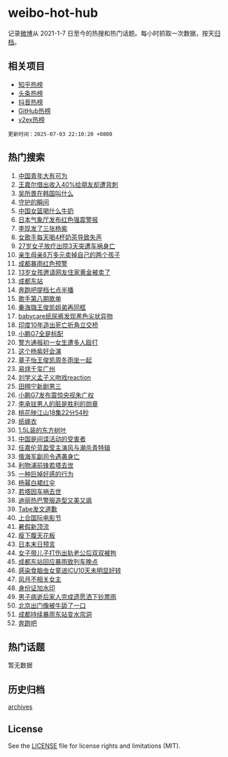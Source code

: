 # weibo-hot-hub

记录[微博](https://www.weibo.com)从 2021-1-7 日至今的热搜和热门话题。每小时抓取一次数据，按天[归档](archives)。

## 相关项目

- [知乎热榜](https://github.com/lonnyzhang423/zhihu-hot-hub)
- [头条热榜](https://github.com/lonnyzhang423/toutiao-hot-hub)
- [抖音热榜](https://github.com/lonnyzhang423/douyin-hot-hub)
- [GitHub热榜](https://github.com/lonnyzhang423/github-hot-hub)
- [v2ex热榜](https://github.com/lonnyzhang423/v2ex-hot-hub)


`更新时间：2025-07-03 22:10:20 +0800`

## 热门搜索

1. [中国青年大有可为](https://m.weibo.cn/search?containerid=100103type%3D1%26t%3D10%26q%3D%23%E4%B8%AD%E5%9B%BD%E9%9D%92%E5%B9%B4%E5%A4%A7%E6%9C%89%E5%8F%AF%E4%B8%BA%23&stream_entry_id=51&isnewpage=1&extparam=seat%3D1%26q%3D%2523%25E4%25B8%25AD%25E5%259B%25BD%25E9%259D%2592%25E5%25B9%25B4%25E5%25A4%25A7%25E6%259C%2589%25E5%258F%25AF%25E4%25B8%25BA%2523%26filter_type%3Drealtimehot%26stream_entry_id%3D51%26c_type%3D51%26cate%3D10103%26dgr%3D0%26pos%3D0%26display_time%3D1751551819%26pre_seqid%3D17515518193390186983051)
1. [王嘉尔借出收入40%给朋友却遭背刺](https://m.weibo.cn/search?containerid=100103type%3D1%26t%3D10%26q%3D%23%E7%8E%8B%E5%98%89%E5%B0%94%E5%80%9F%E5%87%BA%E6%94%B6%E5%85%A540%25%E7%BB%99%E6%9C%8B%E5%8F%8B%E5%8D%B4%E9%81%AD%E8%83%8C%E5%88%BA%23&stream_entry_id=31&isnewpage=1&extparam=seat%3D1%26stream_entry_id%3D31%26band_rank%3D1%26cate%3D5001%26flag%3D2%26q%3D%2523%25E7%258E%258B%25E5%2598%2589%25E5%25B0%2594%25E5%2580%259F%25E5%2587%25BA%25E6%2594%25B6%25E5%2585%25A540%2525%25E7%25BB%2599%25E6%259C%258B%25E5%258F%258B%25E5%258D%25B4%25E9%2581%25AD%25E8%2583%258C%25E5%2588%25BA%2523%26dgr%3D0%26realpos%3D1%26c_type%3D31%26lcate%3D5001%26filter_type%3Drealtimehot%26pos%3D0%26display_time%3D1751551819%26pre_seqid%3D17515518193390186983051)
1. [吴所畏在韩国叫什么](https://m.weibo.cn/search?containerid=100103type%3D1%26t%3D10%26q%3D%E5%90%B4%E6%89%80%E7%95%8F%E5%9C%A8%E9%9F%A9%E5%9B%BD%E5%8F%AB%E4%BB%80%E4%B9%88&stream_entry_id=31&isnewpage=1&extparam=seat%3D1%26stream_entry_id%3D31%26band_rank%3D2%26cate%3D5001%26flag%3D1%26q%3D%25E5%2590%25B4%25E6%2589%2580%25E7%2595%258F%25E5%259C%25A8%25E9%259F%25A9%25E5%259B%25BD%25E5%258F%25AB%25E4%25BB%2580%25E4%25B9%2588%26dgr%3D0%26realpos%3D2%26c_type%3D31%26lcate%3D5001%26filter_type%3Drealtimehot%26pos%3D1%26display_time%3D1751551819%26pre_seqid%3D17515518193390186983051)
1. [守护的瞬间](https://m.weibo.cn/search?containerid=100103type%3D1%26t%3D10%26q%3D%23%E5%AE%88%E6%8A%A4%E7%9A%84%E7%9E%AC%E9%97%B4%23&stream_entry_id=31&isnewpage=1&extparam=seat%3D1%26stream_entry_id%3D31%26band_rank%3D3%26cate%3D5001%26flag%3D1%26q%3D%2523%25E5%25AE%2588%25E6%258A%25A4%25E7%259A%2584%25E7%259E%25AC%25E9%2597%25B4%2523%26dgr%3D0%26realpos%3D3%26c_type%3D31%26lcate%3D5001%26filter_type%3Drealtimehot%26pos%3D2%26display_time%3D1751551819%26pre_seqid%3D17515518193390186983051)
1. [中国女篮喝什么牛奶](https://m.weibo.cn/search?containerid=100103type%3D1%26t%3D10%26q%3D%23%E4%B8%AD%E5%9B%BD%E5%A5%B3%E7%AF%AE%E5%96%9D%E4%BB%80%E4%B9%88%E7%89%9B%E5%A5%B6%23&stream_entry_id=31&isnewpage=1&extparam=seat%3D1%26stream_entry_id%3D31%26band_rank%3D4%26topic_ad%3D1%26is_ad_pos%3D1%26pos%3D3%26q%3D%2523%25E4%25B8%25AD%25E5%259B%25BD%25E5%25A5%25B3%25E7%25AF%25AE%25E5%2596%259D%25E4%25BB%2580%25E4%25B9%2588%25E7%2589%259B%25E5%25A5%25B6%2523%26filter_type%3Drealtimehot%26c_type%3D31%26adid%3D292744%26lcate%3D5001%26dgr%3D0%26cate%3D5001%26display_time%3D1751551819%26pre_seqid%3D17515518193390186983051)
1. [日本气象厅发布红色强震警报](https://m.weibo.cn/search?containerid=100103type%3D1%26t%3D10%26q%3D%23%E6%97%A5%E6%9C%AC%E6%B0%94%E8%B1%A1%E5%8E%85%E5%8F%91%E5%B8%83%E7%BA%A2%E8%89%B2%E5%BC%BA%E9%9C%87%E8%AD%A6%E6%8A%A5%23&stream_entry_id=31&isnewpage=1&extparam=seat%3D1%26stream_entry_id%3D31%26band_rank%3D4%26cate%3D5001%26flag%3D0%26q%3D%2523%25E6%2597%25A5%25E6%259C%25AC%25E6%25B0%2594%25E8%25B1%25A1%25E5%258E%2585%25E5%258F%2591%25E5%25B8%2583%25E7%25BA%25A2%25E8%2589%25B2%25E5%25BC%25BA%25E9%259C%2587%25E8%25AD%25A6%25E6%258A%25A5%2523%26dgr%3D0%26realpos%3D4%26c_type%3D31%26lcate%3D5001%26filter_type%3Drealtimehot%26pos%3D4%26display_time%3D1751551819%26pre_seqid%3D17515518193390186983051)
1. [李现发了三张杨紫](https://m.weibo.cn/search?containerid=100103type%3D1%26t%3D10%26q%3D%23%E6%9D%8E%E7%8E%B0%E5%8F%91%E4%BA%86%E4%B8%89%E5%BC%A0%E6%9D%A8%E7%B4%AB%23&stream_entry_id=31&isnewpage=1&extparam=seat%3D1%26stream_entry_id%3D31%26band_rank%3D5%26cate%3D5001%26flag%3D1%26q%3D%2523%25E6%259D%258E%25E7%258E%25B0%25E5%258F%2591%25E4%25BA%2586%25E4%25B8%2589%25E5%25BC%25A0%25E6%259D%25A8%25E7%25B4%25AB%2523%26dgr%3D0%26realpos%3D5%26c_type%3D31%26lcate%3D5001%26filter_type%3Drealtimehot%26pos%3D5%26display_time%3D1751551819%26pre_seqid%3D17515518193390186983051)
1. [女歌手每天喝4杯奶茶导致失声](https://m.weibo.cn/search?containerid=100103type%3D1%26t%3D10%26q%3D%23%E5%A5%B3%E6%AD%8C%E6%89%8B%E6%AF%8F%E5%A4%A9%E5%96%9D4%E6%9D%AF%E5%A5%B6%E8%8C%B6%E5%AF%BC%E8%87%B4%E5%A4%B1%E5%A3%B0%23&stream_entry_id=31&isnewpage=1&extparam=seat%3D1%26stream_entry_id%3D31%26band_rank%3D6%26cate%3D5001%26flag%3D1%26q%3D%2523%25E5%25A5%25B3%25E6%25AD%258C%25E6%2589%258B%25E6%25AF%258F%25E5%25A4%25A9%25E5%2596%259D4%25E6%259D%25AF%25E5%25A5%25B6%25E8%258C%25B6%25E5%25AF%25BC%25E8%2587%25B4%25E5%25A4%25B1%25E5%25A3%25B0%2523%26dgr%3D0%26realpos%3D6%26c_type%3D31%26lcate%3D5001%26filter_type%3Drealtimehot%26pos%3D6%26display_time%3D1751551819%26pre_seqid%3D17515518193390186983051)
1. [27岁女子放疗出院3天突遭车祸身亡](https://m.weibo.cn/search?containerid=100103type%3D1%26t%3D10%26q%3D%2327%E5%B2%81%E5%A5%B3%E5%AD%90%E6%94%BE%E7%96%97%E5%87%BA%E9%99%A23%E5%A4%A9%E7%AA%81%E9%81%AD%E8%BD%A6%E7%A5%B8%E8%BA%AB%E4%BA%A1%23&stream_entry_id=31&isnewpage=1&extparam=seat%3D1%26stream_entry_id%3D31%26band_rank%3D7%26cate%3D5001%26flag%3D0%26q%3D%252327%25E5%25B2%2581%25E5%25A5%25B3%25E5%25AD%2590%25E6%2594%25BE%25E7%2596%2597%25E5%2587%25BA%25E9%2599%25A23%25E5%25A4%25A9%25E7%25AA%2581%25E9%2581%25AD%25E8%25BD%25A6%25E7%25A5%25B8%25E8%25BA%25AB%25E4%25BA%25A1%2523%26dgr%3D0%26realpos%3D7%26c_type%3D31%26lcate%3D5001%26filter_type%3Drealtimehot%26pos%3D7%26display_time%3D1751551819%26pre_seqid%3D17515518193390186983051)
1. [亲生母亲8万多元卖掉自己的两个孩子](https://m.weibo.cn/search?containerid=100103type%3D1%26t%3D10%26q%3D%23%E4%BA%B2%E7%94%9F%E6%AF%8D%E4%BA%B28%E4%B8%87%E5%A4%9A%E5%85%83%E5%8D%96%E6%8E%89%E8%87%AA%E5%B7%B1%E7%9A%84%E4%B8%A4%E4%B8%AA%E5%AD%A9%E5%AD%90%23&stream_entry_id=31&isnewpage=1&extparam=seat%3D1%26stream_entry_id%3D31%26band_rank%3D8%26cate%3D5001%26flag%3D1%26q%3D%2523%25E4%25BA%25B2%25E7%2594%259F%25E6%25AF%258D%25E4%25BA%25B28%25E4%25B8%2587%25E5%25A4%259A%25E5%2585%2583%25E5%258D%2596%25E6%258E%2589%25E8%2587%25AA%25E5%25B7%25B1%25E7%259A%2584%25E4%25B8%25A4%25E4%25B8%25AA%25E5%25AD%25A9%25E5%25AD%2590%2523%26dgr%3D0%26realpos%3D8%26c_type%3D31%26lcate%3D5001%26filter_type%3Drealtimehot%26pos%3D8%26display_time%3D1751551819%26pre_seqid%3D17515518193390186983051)
1. [成都暴雨红色预警](https://m.weibo.cn/search?containerid=100103type%3D1%26t%3D10%26q%3D%23%E6%88%90%E9%83%BD%E6%9A%B4%E9%9B%A8%E7%BA%A2%E8%89%B2%E9%A2%84%E8%AD%A6%23&stream_entry_id=31&isnewpage=1&extparam=seat%3D1%26stream_entry_id%3D31%26band_rank%3D9%26cate%3D5001%26flag%3D1%26q%3D%2523%25E6%2588%2590%25E9%2583%25BD%25E6%259A%25B4%25E9%259B%25A8%25E7%25BA%25A2%25E8%2589%25B2%25E9%25A2%2584%25E8%25AD%25A6%2523%26dgr%3D0%26realpos%3D9%26c_type%3D31%26lcate%3D5001%26filter_type%3Drealtimehot%26pos%3D9%26display_time%3D1751551819%26pre_seqid%3D17515518193390186983051)
1. [13岁女孩邀请网友住家黄金被卖了](https://m.weibo.cn/search?containerid=100103type%3D1%26t%3D10%26q%3D%2313%E5%B2%81%E5%A5%B3%E5%AD%A9%E9%82%80%E8%AF%B7%E7%BD%91%E5%8F%8B%E4%BD%8F%E5%AE%B6%E9%BB%84%E9%87%91%E8%A2%AB%E5%8D%96%E4%BA%86%23&stream_entry_id=31&isnewpage=1&extparam=seat%3D1%26stream_entry_id%3D31%26band_rank%3D10%26cate%3D5001%26flag%3D1%26q%3D%252313%25E5%25B2%2581%25E5%25A5%25B3%25E5%25AD%25A9%25E9%2582%2580%25E8%25AF%25B7%25E7%25BD%2591%25E5%258F%258B%25E4%25BD%258F%25E5%25AE%25B6%25E9%25BB%2584%25E9%2587%2591%25E8%25A2%25AB%25E5%258D%2596%25E4%25BA%2586%2523%26dgr%3D0%26realpos%3D10%26c_type%3D31%26lcate%3D5001%26filter_type%3Drealtimehot%26pos%3D10%26display_time%3D1751551819%26pre_seqid%3D17515518193390186983051)
1. [成都东站](https://m.weibo.cn/search?containerid=100103type%3D1%26t%3D10%26q%3D%E6%88%90%E9%83%BD%E4%B8%9C%E7%AB%99&stream_entry_id=31&isnewpage=1&extparam=seat%3D1%26stream_entry_id%3D31%26band_rank%3D11%26cate%3D5001%26flag%3D0%26q%3D%25E6%2588%2590%25E9%2583%25BD%25E4%25B8%259C%25E7%25AB%2599%26dgr%3D0%26realpos%3D11%26c_type%3D31%26lcate%3D5001%26filter_type%3Drealtimehot%26pos%3D11%26display_time%3D1751551819%26pre_seqid%3D17515518193390186983051)
1. [奔跑吧提档七点半播](https://m.weibo.cn/search?containerid=100103type%3D1%26t%3D10%26q%3D%23%E5%A5%94%E8%B7%91%E5%90%A7%E6%8F%90%E6%A1%A3%E4%B8%83%E7%82%B9%E5%8D%8A%E6%92%AD%23&stream_entry_id=31&isnewpage=1&extparam=seat%3D1%26stream_entry_id%3D31%26band_rank%3D12%26cate%3D5001%26flag%3D1%26q%3D%2523%25E5%25A5%2594%25E8%25B7%2591%25E5%2590%25A7%25E6%258F%2590%25E6%25A1%25A3%25E4%25B8%2583%25E7%2582%25B9%25E5%258D%258A%25E6%2592%25AD%2523%26dgr%3D0%26realpos%3D12%26c_type%3D31%26lcate%3D5001%26filter_type%3Drealtimehot%26pos%3D12%26display_time%3D1751551819%26pre_seqid%3D17515518193390186983051)
1. [歌手第八期歌单](https://m.weibo.cn/search?containerid=100103type%3D1%26t%3D10%26q%3D%23%E6%AD%8C%E6%89%8B%E7%AC%AC%E5%85%AB%E6%9C%9F%E6%AD%8C%E5%8D%95%23&stream_entry_id=31&isnewpage=1&extparam=seat%3D1%26stream_entry_id%3D31%26band_rank%3D13%26cate%3D5001%26flag%3D0%26q%3D%2523%25E6%25AD%258C%25E6%2589%258B%25E7%25AC%25AC%25E5%2585%25AB%25E6%259C%259F%25E6%25AD%258C%25E5%258D%2595%2523%26dgr%3D0%26realpos%3D13%26c_type%3D31%26lcate%3D5001%26filter_type%3Drealtimehot%26pos%3D13%26display_time%3D1751551819%26pre_seqid%3D17515518193390186983051)
1. [秦海璐王俊凯姐弟再同框](https://m.weibo.cn/search?containerid=100103type%3D1%26t%3D10%26q%3D%E7%A7%A6%E6%B5%B7%E7%92%90%E7%8E%8B%E4%BF%8A%E5%87%AF%E5%A7%90%E5%BC%9F%E5%86%8D%E5%90%8C%E6%A1%86&stream_entry_id=31&isnewpage=1&extparam=seat%3D1%26stream_entry_id%3D31%26band_rank%3D14%26cate%3D5001%26flag%3D1%26q%3D%25E7%25A7%25A6%25E6%25B5%25B7%25E7%2592%2590%25E7%258E%258B%25E4%25BF%258A%25E5%2587%25AF%25E5%25A7%2590%25E5%25BC%259F%25E5%2586%258D%25E5%2590%258C%25E6%25A1%2586%26dgr%3D0%26realpos%3D14%26c_type%3D31%26lcate%3D5001%26filter_type%3Drealtimehot%26pos%3D14%26display_time%3D1751551819%26pre_seqid%3D17515518193390186983051)
1. [babycare纸尿裤发现黑色尖状异物](https://m.weibo.cn/search?containerid=100103type%3D1%26t%3D10%26q%3D%23babycare%E7%BA%B8%E5%B0%BF%E8%A3%A4%E5%8F%91%E7%8E%B0%E9%BB%91%E8%89%B2%E5%B0%96%E7%8A%B6%E5%BC%82%E7%89%A9%23&stream_entry_id=31&isnewpage=1&extparam=seat%3D1%26stream_entry_id%3D31%26band_rank%3D15%26cate%3D5001%26flag%3D1%26q%3D%2523babycare%25E7%25BA%25B8%25E5%25B0%25BF%25E8%25A3%25A4%25E5%258F%2591%25E7%258E%25B0%25E9%25BB%2591%25E8%2589%25B2%25E5%25B0%2596%25E7%258A%25B6%25E5%25BC%2582%25E7%2589%25A9%2523%26dgr%3D0%26realpos%3D15%26c_type%3D31%26lcate%3D5001%26filter_type%3Drealtimehot%26pos%3D15%26display_time%3D1751551819%26pre_seqid%3D17515518193390186983051)
1. [印度10年造出死亡折角立交桥](https://m.weibo.cn/search?containerid=100103type%3D1%26t%3D10%26q%3D%23%E5%8D%B0%E5%BA%A610%E5%B9%B4%E9%80%A0%E5%87%BA%E6%AD%BB%E4%BA%A1%E6%8A%98%E8%A7%92%E7%AB%8B%E4%BA%A4%E6%A1%A5%23&stream_entry_id=31&isnewpage=1&extparam=seat%3D1%26stream_entry_id%3D31%26band_rank%3D16%26cate%3D5001%26flag%3D0%26q%3D%2523%25E5%258D%25B0%25E5%25BA%25A610%25E5%25B9%25B4%25E9%2580%25A0%25E5%2587%25BA%25E6%25AD%25BB%25E4%25BA%25A1%25E6%258A%2598%25E8%25A7%2592%25E7%25AB%258B%25E4%25BA%25A4%25E6%25A1%25A5%2523%26dgr%3D0%26realpos%3D16%26c_type%3D31%26lcate%3D5001%26filter_type%3Drealtimehot%26pos%3D16%26display_time%3D1751551819%26pre_seqid%3D17515518193390186983051)
1. [小鹏G7全是标配](https://m.weibo.cn/search?containerid=100103type%3D1%26t%3D10%26q%3D%23%E5%B0%8F%E9%B9%8FG7%E5%85%A8%E6%98%AF%E6%A0%87%E9%85%8D%23&stream_entry_id=31&isnewpage=1&extparam=seat%3D1%26stream_entry_id%3D31%26band_rank%3D17%26cate%3D5001%26flag%3D1%26q%3D%2523%25E5%25B0%258F%25E9%25B9%258FG7%25E5%2585%25A8%25E6%2598%25AF%25E6%25A0%2587%25E9%2585%258D%2523%26dgr%3D0%26realpos%3D17%26c_type%3D31%26lcate%3D5001%26filter_type%3Drealtimehot%26pos%3D17%26display_time%3D1751551819%26pre_seqid%3D17515518193390186983051)
1. [警方通报初一女生遭多人殴打](https://m.weibo.cn/search?containerid=100103type%3D1%26t%3D10%26q%3D%23%E8%AD%A6%E6%96%B9%E9%80%9A%E6%8A%A5%E5%88%9D%E4%B8%80%E5%A5%B3%E7%94%9F%E9%81%AD%E5%A4%9A%E4%BA%BA%E6%AE%B4%E6%89%93%23&stream_entry_id=31&isnewpage=1&extparam=seat%3D1%26stream_entry_id%3D31%26band_rank%3D18%26cate%3D5001%26flag%3D0%26q%3D%2523%25E8%25AD%25A6%25E6%2596%25B9%25E9%2580%259A%25E6%258A%25A5%25E5%2588%259D%25E4%25B8%2580%25E5%25A5%25B3%25E7%2594%259F%25E9%2581%25AD%25E5%25A4%259A%25E4%25BA%25BA%25E6%25AE%25B4%25E6%2589%2593%2523%26dgr%3D0%26realpos%3D18%26c_type%3D31%26lcate%3D5001%26filter_type%3Drealtimehot%26pos%3D18%26display_time%3D1751551819%26pre_seqid%3D17515518193390186983051)
1. [这个杨紫好会演](https://m.weibo.cn/search?containerid=100103type%3D1%26t%3D10%26q%3D%E8%BF%99%E4%B8%AA%E6%9D%A8%E7%B4%AB%E5%A5%BD%E4%BC%9A%E6%BC%94&stream_entry_id=31&isnewpage=1&extparam=seat%3D1%26stream_entry_id%3D31%26band_rank%3D19%26cate%3D5001%26flag%3D1%26q%3D%25E8%25BF%2599%25E4%25B8%25AA%25E6%259D%25A8%25E7%25B4%25AB%25E5%25A5%25BD%25E4%25BC%259A%25E6%25BC%2594%26dgr%3D0%26realpos%3D19%26c_type%3D31%26lcate%3D5001%26filter_type%3Drealtimehot%26pos%3D19%26display_time%3D1751551819%26pre_seqid%3D17515518193390186983051)
1. [章子怡王俊凯周冬雨坐一起](https://m.weibo.cn/search?containerid=100103type%3D1%26t%3D10%26q%3D%23%E7%AB%A0%E5%AD%90%E6%80%A1%E7%8E%8B%E4%BF%8A%E5%87%AF%E5%91%A8%E5%86%AC%E9%9B%A8%E5%9D%90%E4%B8%80%E8%B5%B7%23&stream_entry_id=31&isnewpage=1&extparam=seat%3D1%26stream_entry_id%3D31%26band_rank%3D20%26cate%3D5001%26flag%3D1%26q%3D%2523%25E7%25AB%25A0%25E5%25AD%2590%25E6%2580%25A1%25E7%258E%258B%25E4%25BF%258A%25E5%2587%25AF%25E5%2591%25A8%25E5%2586%25AC%25E9%259B%25A8%25E5%259D%2590%25E4%25B8%2580%25E8%25B5%25B7%2523%26dgr%3D0%26realpos%3D20%26c_type%3D31%26lcate%3D5001%26filter_type%3Drealtimehot%26pos%3D20%26display_time%3D1751551819%26pre_seqid%3D17515518193390186983051)
1. [易烊千玺广州](https://m.weibo.cn/search?containerid=100103type%3D1%26t%3D10%26q%3D%E6%98%93%E7%83%8A%E5%8D%83%E7%8E%BA%E5%B9%BF%E5%B7%9E&stream_entry_id=31&isnewpage=1&extparam=seat%3D1%26stream_entry_id%3D31%26band_rank%3D21%26cate%3D5001%26flag%3D1%26q%3D%25E6%2598%2593%25E7%2583%258A%25E5%258D%2583%25E7%258E%25BA%25E5%25B9%25BF%25E5%25B7%259E%26dgr%3D0%26realpos%3D21%26c_type%3D31%26lcate%3D5001%26filter_type%3Drealtimehot%26pos%3D21%26display_time%3D1751551819%26pre_seqid%3D17515518193390186983051)
1. [刘学义孟子义吻戏reaction](https://m.weibo.cn/search?containerid=100103type%3D1%26t%3D10%26q%3D%E5%88%98%E5%AD%A6%E4%B9%89%E5%AD%9F%E5%AD%90%E4%B9%89%E5%90%BB%E6%88%8Freaction&stream_entry_id=31&isnewpage=1&extparam=seat%3D1%26stream_entry_id%3D31%26band_rank%3D22%26cate%3D5001%26flag%3D1%26q%3D%25E5%2588%2598%25E5%25AD%25A6%25E4%25B9%2589%25E5%25AD%259F%25E5%25AD%2590%25E4%25B9%2589%25E5%2590%25BB%25E6%2588%258Freaction%26dgr%3D0%26realpos%3D22%26c_type%3D31%26lcate%3D5001%26filter_type%3Drealtimehot%26pos%3D22%26display_time%3D1751551819%26pre_seqid%3D17515518193390186983051)
1. [田栩宁新剧男三](https://m.weibo.cn/search?containerid=100103type%3D1%26t%3D10%26q%3D%23%E7%94%B0%E6%A0%A9%E5%AE%81%E6%96%B0%E5%89%A7%E7%94%B7%E4%B8%89%23&stream_entry_id=31&isnewpage=1&extparam=seat%3D1%26stream_entry_id%3D31%26band_rank%3D23%26cate%3D5001%26flag%3D0%26q%3D%2523%25E7%2594%25B0%25E6%25A0%25A9%25E5%25AE%2581%25E6%2596%25B0%25E5%2589%25A7%25E7%2594%25B7%25E4%25B8%2589%2523%26dgr%3D0%26realpos%3D23%26c_type%3D31%26lcate%3D5001%26filter_type%3Drealtimehot%26pos%3D23%26display_time%3D1751551819%26pre_seqid%3D17515518193390186983051)
1. [小鹏G7发布震惊央视朱广权](https://m.weibo.cn/search?containerid=100103type%3D1%26t%3D10%26q%3D%23%E5%B0%8F%E9%B9%8FG7%E5%8F%91%E5%B8%83%E9%9C%87%E6%83%8A%E5%A4%AE%E8%A7%86%E6%9C%B1%E5%B9%BF%E6%9D%83%23&stream_entry_id=31&isnewpage=1&extparam=seat%3D1%26stream_entry_id%3D31%26band_rank%3D24%26cate%3D5001%26flag%3D0%26q%3D%2523%25E5%25B0%258F%25E9%25B9%258FG7%25E5%258F%2591%25E5%25B8%2583%25E9%259C%2587%25E6%2583%258A%25E5%25A4%25AE%25E8%25A7%2586%25E6%259C%25B1%25E5%25B9%25BF%25E6%259D%2583%2523%26dgr%3D0%26realpos%3D24%26c_type%3D31%26lcate%3D5001%26filter_type%3Drealtimehot%26pos%3D24%26display_time%3D1751551819%26pre_seqid%3D17515518193390186983051)
1. [李承铉男人的脏是胜利的勋章](https://m.weibo.cn/search?containerid=100103type%3D1%26t%3D10%26q%3D%E6%9D%8E%E6%89%BF%E9%93%89%E7%94%B7%E4%BA%BA%E7%9A%84%E8%84%8F%E6%98%AF%E8%83%9C%E5%88%A9%E7%9A%84%E5%8B%8B%E7%AB%A0&stream_entry_id=31&isnewpage=1&extparam=seat%3D1%26stream_entry_id%3D31%26band_rank%3D25%26cate%3D5001%26flag%3D0%26q%3D%25E6%259D%258E%25E6%2589%25BF%25E9%2593%2589%25E7%2594%25B7%25E4%25BA%25BA%25E7%259A%2584%25E8%2584%258F%25E6%2598%25AF%25E8%2583%259C%25E5%2588%25A9%25E7%259A%2584%25E5%258B%258B%25E7%25AB%25A0%26dgr%3D0%26realpos%3D25%26c_type%3D31%26lcate%3D5001%26filter_type%3Drealtimehot%26pos%3D25%26display_time%3D1751551819%26pre_seqid%3D17515518193390186983051)
1. [桃花映江山18集22分54秒](https://m.weibo.cn/search?containerid=100103type%3D1%26t%3D10%26q%3D%E6%A1%83%E8%8A%B1%E6%98%A0%E6%B1%9F%E5%B1%B118%E9%9B%8622%E5%88%8654%E7%A7%92&stream_entry_id=31&isnewpage=1&extparam=seat%3D1%26stream_entry_id%3D31%26band_rank%3D26%26cate%3D5001%26flag%3D1%26q%3D%25E6%25A1%2583%25E8%258A%25B1%25E6%2598%25A0%25E6%25B1%259F%25E5%25B1%25B118%25E9%259B%258622%25E5%2588%258654%25E7%25A7%2592%26dgr%3D0%26realpos%3D26%26c_type%3D31%26lcate%3D5001%26filter_type%3Drealtimehot%26pos%3D26%26display_time%3D1751551819%26pre_seqid%3D17515518193390186983051)
1. [纸嫁衣](https://m.weibo.cn/search?containerid=100103type%3D1%26t%3D10%26q%3D%E7%BA%B8%E5%AB%81%E8%A1%A3&stream_entry_id=31&isnewpage=1&extparam=seat%3D1%26stream_entry_id%3D31%26band_rank%3D27%26cate%3D5001%26flag%3D1%26q%3D%25E7%25BA%25B8%25E5%25AB%2581%25E8%25A1%25A3%26dgr%3D0%26realpos%3D27%26c_type%3D31%26lcate%3D5001%26filter_type%3Drealtimehot%26pos%3D27%26display_time%3D1751551819%26pre_seqid%3D17515518193390186983051)
1. [1.5L装的东方树叶](https://m.weibo.cn/search?containerid=100103type%3D1%26t%3D10%26q%3D1.5L%E8%A3%85%E7%9A%84%E4%B8%9C%E6%96%B9%E6%A0%91%E5%8F%B6&stream_entry_id=31&isnewpage=1&extparam=seat%3D1%26stream_entry_id%3D31%26band_rank%3D28%26cate%3D5001%26flag%3D0%26q%3D1.5L%25E8%25A3%2585%25E7%259A%2584%25E4%25B8%259C%25E6%2596%25B9%25E6%25A0%2591%25E5%258F%25B6%26dgr%3D0%26realpos%3D28%26c_type%3D31%26lcate%3D5001%26filter_type%3Drealtimehot%26pos%3D28%26display_time%3D1751551819%26pre_seqid%3D17515518193390186983051)
1. [中国是间谍活动的受害者](https://m.weibo.cn/search?containerid=100103type%3D1%26t%3D10%26q%3D%23%E4%B8%AD%E5%9B%BD%E6%98%AF%E9%97%B4%E8%B0%8D%E6%B4%BB%E5%8A%A8%E7%9A%84%E5%8F%97%E5%AE%B3%E8%80%85%23&stream_entry_id=31&isnewpage=1&extparam=seat%3D1%26stream_entry_id%3D31%26band_rank%3D29%26cate%3D5001%26flag%3D1%26q%3D%2523%25E4%25B8%25AD%25E5%259B%25BD%25E6%2598%25AF%25E9%2597%25B4%25E8%25B0%258D%25E6%25B4%25BB%25E5%258A%25A8%25E7%259A%2584%25E5%258F%2597%25E5%25AE%25B3%25E8%2580%2585%2523%26dgr%3D0%26realpos%3D29%26c_type%3D31%26lcate%3D5001%26filter_type%3Drealtimehot%26pos%3D29%26display_time%3D1751551819%26pre_seqid%3D17515518193390186983051)
1. [任嘉伦蓝盈莹主演风与潮杀青特辑](https://m.weibo.cn/search?containerid=100103type%3D1%26t%3D10%26q%3D%23%E4%BB%BB%E5%98%89%E4%BC%A6%E8%93%9D%E7%9B%88%E8%8E%B9%E4%B8%BB%E6%BC%94%E9%A3%8E%E4%B8%8E%E6%BD%AE%E6%9D%80%E9%9D%92%E7%89%B9%E8%BE%91%23&stream_entry_id=31&isnewpage=1&extparam=seat%3D1%26stream_entry_id%3D31%26band_rank%3D30%26cate%3D5001%26flag%3D1%26q%3D%2523%25E4%25BB%25BB%25E5%2598%2589%25E4%25BC%25A6%25E8%2593%259D%25E7%259B%2588%25E8%258E%25B9%25E4%25B8%25BB%25E6%25BC%2594%25E9%25A3%258E%25E4%25B8%258E%25E6%25BD%25AE%25E6%259D%2580%25E9%259D%2592%25E7%2589%25B9%25E8%25BE%2591%2523%26dgr%3D0%26realpos%3D30%26c_type%3D31%26lcate%3D5001%26filter_type%3Drealtimehot%26pos%3D30%26display_time%3D1751551819%26pre_seqid%3D17515518193390186983051)
1. [俄海军副司令遇袭身亡](https://m.weibo.cn/search?containerid=100103type%3D1%26t%3D10%26q%3D%23%E4%BF%84%E6%B5%B7%E5%86%9B%E5%89%AF%E5%8F%B8%E4%BB%A4%E9%81%87%E8%A2%AD%E8%BA%AB%E4%BA%A1%23&stream_entry_id=31&isnewpage=1&extparam=seat%3D1%26stream_entry_id%3D31%26band_rank%3D31%26cate%3D5001%26flag%3D0%26q%3D%2523%25E4%25BF%2584%25E6%25B5%25B7%25E5%2586%259B%25E5%2589%25AF%25E5%258F%25B8%25E4%25BB%25A4%25E9%2581%2587%25E8%25A2%25AD%25E8%25BA%25AB%25E4%25BA%25A1%2523%26dgr%3D0%26realpos%3D31%26c_type%3D31%26lcate%3D5001%26filter_type%3Drealtimehot%26pos%3D31%26display_time%3D1751551819%26pre_seqid%3D17515518193390186983051)
1. [利物浦前锋若塔去世](https://m.weibo.cn/search?containerid=100103type%3D1%26t%3D10%26q%3D%23%E5%88%A9%E7%89%A9%E6%B5%A6%E5%89%8D%E9%94%8B%E8%8B%A5%E5%A1%94%E5%8E%BB%E4%B8%96%23&stream_entry_id=31&isnewpage=1&extparam=seat%3D1%26stream_entry_id%3D31%26band_rank%3D32%26cate%3D5001%26flag%3D0%26q%3D%2523%25E5%2588%25A9%25E7%2589%25A9%25E6%25B5%25A6%25E5%2589%258D%25E9%2594%258B%25E8%258B%25A5%25E5%25A1%2594%25E5%258E%25BB%25E4%25B8%2596%2523%26dgr%3D0%26realpos%3D32%26c_type%3D31%26lcate%3D5001%26filter_type%3Drealtimehot%26pos%3D32%26display_time%3D1751551819%26pre_seqid%3D17515518193390186983051)
1. [一种巨掉好感的行为](https://m.weibo.cn/search?containerid=100103type%3D1%26t%3D10%26q%3D%E4%B8%80%E7%A7%8D%E5%B7%A8%E6%8E%89%E5%A5%BD%E6%84%9F%E7%9A%84%E8%A1%8C%E4%B8%BA&stream_entry_id=31&isnewpage=1&extparam=seat%3D1%26stream_entry_id%3D31%26band_rank%3D33%26cate%3D5001%26flag%3D1%26q%3D%25E4%25B8%2580%25E7%25A7%258D%25E5%25B7%25A8%25E6%258E%2589%25E5%25A5%25BD%25E6%2584%259F%25E7%259A%2584%25E8%25A1%258C%25E4%25B8%25BA%26dgr%3D0%26realpos%3D33%26c_type%3D31%26lcate%3D5001%26filter_type%3Drealtimehot%26pos%3D33%26display_time%3D1751551819%26pre_seqid%3D17515518193390186983051)
1. [杨幂白裙红伞](https://m.weibo.cn/search?containerid=100103type%3D1%26t%3D10%26q%3D%23%E6%9D%A8%E5%B9%82%E7%99%BD%E8%A3%99%E7%BA%A2%E4%BC%9E%23&stream_entry_id=31&isnewpage=1&extparam=seat%3D1%26stream_entry_id%3D31%26band_rank%3D34%26cate%3D5001%26flag%3D0%26q%3D%2523%25E6%259D%25A8%25E5%25B9%2582%25E7%2599%25BD%25E8%25A3%2599%25E7%25BA%25A2%25E4%25BC%259E%2523%26dgr%3D0%26realpos%3D34%26c_type%3D31%26lcate%3D5001%26filter_type%3Drealtimehot%26pos%3D34%26display_time%3D1751551819%26pre_seqid%3D17515518193390186983051)
1. [若塔因车祸去世](https://m.weibo.cn/search?containerid=100103type%3D1%26t%3D10%26q%3D%23%E8%8B%A5%E5%A1%94%E5%9B%A0%E8%BD%A6%E7%A5%B8%E5%8E%BB%E4%B8%96%23&stream_entry_id=31&isnewpage=1&extparam=seat%3D1%26stream_entry_id%3D31%26band_rank%3D35%26cate%3D5001%26flag%3D0%26q%3D%2523%25E8%258B%25A5%25E5%25A1%2594%25E5%259B%25A0%25E8%25BD%25A6%25E7%25A5%25B8%25E5%258E%25BB%25E4%25B8%2596%2523%26dgr%3D0%26realpos%3D35%26c_type%3D31%26lcate%3D5001%26filter_type%3Drealtimehot%26pos%3D35%26display_time%3D1751551819%26pre_seqid%3D17515518193390186983051)
1. [迪丽热巴警服造型又美又飒](https://m.weibo.cn/search?containerid=100103type%3D1%26t%3D10%26q%3D%23%E8%BF%AA%E4%B8%BD%E7%83%AD%E5%B7%B4%E8%AD%A6%E6%9C%8D%E9%80%A0%E5%9E%8B%E5%8F%88%E7%BE%8E%E5%8F%88%E9%A3%92%23&stream_entry_id=31&isnewpage=1&extparam=seat%3D1%26stream_entry_id%3D31%26band_rank%3D36%26cate%3D5001%26flag%3D0%26q%3D%2523%25E8%25BF%25AA%25E4%25B8%25BD%25E7%2583%25AD%25E5%25B7%25B4%25E8%25AD%25A6%25E6%259C%258D%25E9%2580%25A0%25E5%259E%258B%25E5%258F%2588%25E7%25BE%258E%25E5%258F%2588%25E9%25A3%2592%2523%26dgr%3D0%26realpos%3D36%26c_type%3D31%26lcate%3D5001%26filter_type%3Drealtimehot%26pos%3D36%26display_time%3D1751551819%26pre_seqid%3D17515518193390186983051)
1. [Tabe发文道歉](https://m.weibo.cn/search?containerid=100103type%3D1%26t%3D10%26q%3DTabe%E5%8F%91%E6%96%87%E9%81%93%E6%AD%89&stream_entry_id=31&isnewpage=1&extparam=seat%3D1%26stream_entry_id%3D31%26band_rank%3D37%26cate%3D5001%26flag%3D0%26q%3DTabe%25E5%258F%2591%25E6%2596%2587%25E9%2581%2593%25E6%25AD%2589%26dgr%3D0%26realpos%3D37%26c_type%3D31%26lcate%3D5001%26filter_type%3Drealtimehot%26pos%3D37%26display_time%3D1751551819%26pre_seqid%3D17515518193390186983051)
1. [上合国际电影节](https://m.weibo.cn/search?containerid=100103type%3D1%26t%3D10%26q%3D%E4%B8%8A%E5%90%88%E5%9B%BD%E9%99%85%E7%94%B5%E5%BD%B1%E8%8A%82&stream_entry_id=31&isnewpage=1&extparam=seat%3D1%26stream_entry_id%3D31%26band_rank%3D38%26cate%3D5001%26flag%3D1%26q%3D%25E4%25B8%258A%25E5%2590%2588%25E5%259B%25BD%25E9%2599%2585%25E7%2594%25B5%25E5%25BD%25B1%25E8%258A%2582%26dgr%3D0%26realpos%3D38%26c_type%3D31%26lcate%3D5001%26filter_type%3Drealtimehot%26pos%3D38%26display_time%3D1751551819%26pre_seqid%3D17515518193390186983051)
1. [暑假新顶流](https://m.weibo.cn/search?containerid=100103type%3D1%26t%3D10%26q%3D%E6%9A%91%E5%81%87%E6%96%B0%E9%A1%B6%E6%B5%81&stream_entry_id=31&isnewpage=1&extparam=seat%3D1%26stream_entry_id%3D31%26band_rank%3D39%26cate%3D5001%26flag%3D0%26q%3D%25E6%259A%2591%25E5%2581%2587%25E6%2596%25B0%25E9%25A1%25B6%25E6%25B5%2581%26dgr%3D0%26realpos%3D39%26c_type%3D31%26lcate%3D5001%26filter_type%3Drealtimehot%26pos%3D39%26display_time%3D1751551819%26pre_seqid%3D17515518193390186983051)
1. [瘦下腹天花板](https://m.weibo.cn/search?containerid=100103type%3D1%26t%3D10%26q%3D%E7%98%A6%E4%B8%8B%E8%85%B9%E5%A4%A9%E8%8A%B1%E6%9D%BF&stream_entry_id=31&isnewpage=1&extparam=seat%3D1%26stream_entry_id%3D31%26band_rank%3D40%26cate%3D5001%26flag%3D1%26q%3D%25E7%2598%25A6%25E4%25B8%258B%25E8%2585%25B9%25E5%25A4%25A9%25E8%258A%25B1%25E6%259D%25BF%26dgr%3D0%26realpos%3D40%26c_type%3D31%26lcate%3D5001%26filter_type%3Drealtimehot%26pos%3D40%26display_time%3D1751551819%26pre_seqid%3D17515518193390186983051)
1. [日本末日预言](https://m.weibo.cn/search?containerid=100103type%3D1%26t%3D10%26q%3D%E6%97%A5%E6%9C%AC%E6%9C%AB%E6%97%A5%E9%A2%84%E8%A8%80&stream_entry_id=31&isnewpage=1&extparam=seat%3D1%26stream_entry_id%3D31%26band_rank%3D41%26cate%3D5001%26flag%3D0%26q%3D%25E6%2597%25A5%25E6%259C%25AC%25E6%259C%25AB%25E6%2597%25A5%25E9%25A2%2584%25E8%25A8%2580%26dgr%3D0%26realpos%3D41%26c_type%3D31%26lcate%3D5001%26filter_type%3Drealtimehot%26pos%3D41%26display_time%3D1751551819%26pre_seqid%3D17515518193390186983051)
1. [女子带儿子打伤出轨老公后双双被拘](https://m.weibo.cn/search?containerid=100103type%3D1%26t%3D10%26q%3D%23%E5%A5%B3%E5%AD%90%E5%B8%A6%E5%84%BF%E5%AD%90%E6%89%93%E4%BC%A4%E5%87%BA%E8%BD%A8%E8%80%81%E5%85%AC%E5%90%8E%E5%8F%8C%E5%8F%8C%E8%A2%AB%E6%8B%98%23&stream_entry_id=31&isnewpage=1&extparam=seat%3D1%26stream_entry_id%3D31%26band_rank%3D42%26cate%3D5001%26flag%3D0%26q%3D%2523%25E5%25A5%25B3%25E5%25AD%2590%25E5%25B8%25A6%25E5%2584%25BF%25E5%25AD%2590%25E6%2589%2593%25E4%25BC%25A4%25E5%2587%25BA%25E8%25BD%25A8%25E8%2580%2581%25E5%2585%25AC%25E5%2590%258E%25E5%258F%258C%25E5%258F%258C%25E8%25A2%25AB%25E6%258B%2598%2523%26dgr%3D0%26realpos%3D42%26c_type%3D31%26lcate%3D5001%26filter_type%3Drealtimehot%26pos%3D42%26display_time%3D1751551819%26pre_seqid%3D17515518193390186983051)
1. [成都东站回应暴雨致列车晚点](https://m.weibo.cn/search?containerid=100103type%3D1%26t%3D10%26q%3D%23%E6%88%90%E9%83%BD%E4%B8%9C%E7%AB%99%E5%9B%9E%E5%BA%94%E6%9A%B4%E9%9B%A8%E8%87%B4%E5%88%97%E8%BD%A6%E6%99%9A%E7%82%B9%23&stream_entry_id=31&isnewpage=1&extparam=seat%3D1%26stream_entry_id%3D31%26band_rank%3D43%26cate%3D5001%26flag%3D1%26q%3D%2523%25E6%2588%2590%25E9%2583%25BD%25E4%25B8%259C%25E7%25AB%2599%25E5%259B%259E%25E5%25BA%2594%25E6%259A%25B4%25E9%259B%25A8%25E8%2587%25B4%25E5%2588%2597%25E8%25BD%25A6%25E6%2599%259A%25E7%2582%25B9%2523%26dgr%3D0%26realpos%3D43%26c_type%3D31%26lcate%3D5001%26filter_type%3Drealtimehot%26pos%3D43%26display_time%3D1751551819%26pre_seqid%3D17515518193390186983051)
1. [感染食脑虫女童进ICU10天未明显好转](https://m.weibo.cn/search?containerid=100103type%3D1%26t%3D10%26q%3D%23%E6%84%9F%E6%9F%93%E9%A3%9F%E8%84%91%E8%99%AB%E5%A5%B3%E7%AB%A5%E8%BF%9BICU10%E5%A4%A9%E6%9C%AA%E6%98%8E%E6%98%BE%E5%A5%BD%E8%BD%AC%23&stream_entry_id=31&isnewpage=1&extparam=seat%3D1%26stream_entry_id%3D31%26band_rank%3D44%26cate%3D5001%26flag%3D1%26q%3D%2523%25E6%2584%259F%25E6%259F%2593%25E9%25A3%259F%25E8%2584%2591%25E8%2599%25AB%25E5%25A5%25B3%25E7%25AB%25A5%25E8%25BF%259BICU10%25E5%25A4%25A9%25E6%259C%25AA%25E6%2598%258E%25E6%2598%25BE%25E5%25A5%25BD%25E8%25BD%25AC%2523%26dgr%3D0%26realpos%3D44%26c_type%3D31%26lcate%3D5001%26filter_type%3Drealtimehot%26pos%3D44%26display_time%3D1751551819%26pre_seqid%3D17515518193390186983051)
1. [风月不相关女主](https://m.weibo.cn/search?containerid=100103type%3D1%26t%3D10%26q%3D%23%E9%A3%8E%E6%9C%88%E4%B8%8D%E7%9B%B8%E5%85%B3%E5%A5%B3%E4%B8%BB%23&stream_entry_id=31&isnewpage=1&extparam=seat%3D1%26stream_entry_id%3D31%26band_rank%3D45%26cate%3D5001%26flag%3D0%26q%3D%2523%25E9%25A3%258E%25E6%259C%2588%25E4%25B8%258D%25E7%259B%25B8%25E5%2585%25B3%25E5%25A5%25B3%25E4%25B8%25BB%2523%26dgr%3D0%26realpos%3D45%26c_type%3D31%26lcate%3D5001%26filter_type%3Drealtimehot%26pos%3D45%26display_time%3D1751551819%26pre_seqid%3D17515518193390186983051)
1. [身份证加水印](https://m.weibo.cn/search?containerid=100103type%3D1%26t%3D10%26q%3D%E8%BA%AB%E4%BB%BD%E8%AF%81%E5%8A%A0%E6%B0%B4%E5%8D%B0&stream_entry_id=31&isnewpage=1&extparam=seat%3D1%26stream_entry_id%3D31%26band_rank%3D46%26cate%3D5001%26flag%3D0%26q%3D%25E8%25BA%25AB%25E4%25BB%25BD%25E8%25AF%2581%25E5%258A%25A0%25E6%25B0%25B4%25E5%258D%25B0%26dgr%3D0%26realpos%3D46%26c_type%3D31%26lcate%3D5001%26filter_type%3Drealtimehot%26pos%3D46%26display_time%3D1751551819%26pre_seqid%3D17515518193390186983051)
1. [男子病逝后家人完成遗愿洒下钞票雨](https://m.weibo.cn/search?containerid=100103type%3D1%26t%3D10%26q%3D%23%E7%94%B7%E5%AD%90%E7%97%85%E9%80%9D%E5%90%8E%E5%AE%B6%E4%BA%BA%E5%AE%8C%E6%88%90%E9%81%97%E6%84%BF%E6%B4%92%E4%B8%8B%E9%92%9E%E7%A5%A8%E9%9B%A8%23&stream_entry_id=31&isnewpage=1&extparam=seat%3D1%26stream_entry_id%3D31%26band_rank%3D47%26cate%3D5001%26flag%3D0%26q%3D%2523%25E7%2594%25B7%25E5%25AD%2590%25E7%2597%2585%25E9%2580%259D%25E5%2590%258E%25E5%25AE%25B6%25E4%25BA%25BA%25E5%25AE%258C%25E6%2588%2590%25E9%2581%2597%25E6%2584%25BF%25E6%25B4%2592%25E4%25B8%258B%25E9%2592%259E%25E7%25A5%25A8%25E9%259B%25A8%2523%26dgr%3D0%26realpos%3D47%26c_type%3D31%26lcate%3D5001%26filter_type%3Drealtimehot%26pos%3D47%26display_time%3D1751551819%26pre_seqid%3D17515518193390186983051)
1. [北京出门像被牛舔了一口](https://m.weibo.cn/search?containerid=100103type%3D1%26t%3D10%26q%3D%23%E5%8C%97%E4%BA%AC%E5%87%BA%E9%97%A8%E5%83%8F%E8%A2%AB%E7%89%9B%E8%88%94%E4%BA%86%E4%B8%80%E5%8F%A3%23&stream_entry_id=31&isnewpage=1&extparam=seat%3D1%26stream_entry_id%3D31%26band_rank%3D48%26cate%3D5001%26flag%3D0%26q%3D%2523%25E5%258C%2597%25E4%25BA%25AC%25E5%2587%25BA%25E9%2597%25A8%25E5%2583%258F%25E8%25A2%25AB%25E7%2589%259B%25E8%2588%2594%25E4%25BA%2586%25E4%25B8%2580%25E5%258F%25A3%2523%26dgr%3D0%26realpos%3D48%26c_type%3D31%26lcate%3D5001%26filter_type%3Drealtimehot%26pos%3D48%26display_time%3D1751551819%26pre_seqid%3D17515518193390186983051)
1. [成都持续暴雨东站变水帘洞](https://m.weibo.cn/search?containerid=100103type%3D1%26t%3D10%26q%3D%23%E6%88%90%E9%83%BD%E6%8C%81%E7%BB%AD%E6%9A%B4%E9%9B%A8%E4%B8%9C%E7%AB%99%E5%8F%98%E6%B0%B4%E5%B8%98%E6%B4%9E%23&stream_entry_id=31&isnewpage=1&extparam=seat%3D1%26stream_entry_id%3D31%26band_rank%3D49%26cate%3D5001%26flag%3D1%26q%3D%2523%25E6%2588%2590%25E9%2583%25BD%25E6%258C%2581%25E7%25BB%25AD%25E6%259A%25B4%25E9%259B%25A8%25E4%25B8%259C%25E7%25AB%2599%25E5%258F%2598%25E6%25B0%25B4%25E5%25B8%2598%25E6%25B4%259E%2523%26dgr%3D0%26realpos%3D49%26c_type%3D31%26lcate%3D5001%26filter_type%3Drealtimehot%26pos%3D49%26display_time%3D1751551819%26pre_seqid%3D17515518193390186983051)
1. [奔跑吧](https://m.weibo.cn/search?containerid=100103type%3D1%26t%3D10%26q%3D%E5%A5%94%E8%B7%91%E5%90%A7&stream_entry_id=31&isnewpage=1&extparam=seat%3D1%26stream_entry_id%3D31%26band_rank%3D50%26cate%3D5001%26flag%3D0%26q%3D%25E5%25A5%2594%25E8%25B7%2591%25E5%2590%25A7%26dgr%3D0%26realpos%3D50%26c_type%3D31%26lcate%3D5001%26filter_type%3Drealtimehot%26pos%3D50%26display_time%3D1751551819%26pre_seqid%3D17515518193390186983051)

## 热门话题

暂无数据

## 历史归档

[archives](archives)

## License

See the [LICENSE](LICENSE) file for license rights and limitations (MIT).
